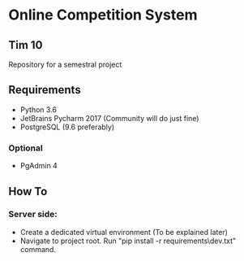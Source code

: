 # Online Competition System
## Tim 10

Repository for a semestral project

## Requirements
- Python 3.6
- JetBrains Pycharm 2017 (Community will do just fine)
- PostgreSQL (9.6 preferably)

### Optional 
- PgAdmin 4

## How To
### Server side:
  - Create a dedicated virtual environment (To be explained later)
  - Navigate to project root. Run "pip install -r requirements\dev.txt" command.
